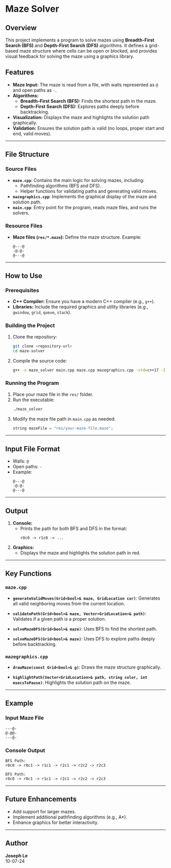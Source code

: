 # Maze Solver

## Overview

This project implements a program to solve mazes using **Breadth-First Search (BFS)** and **Depth-First Search (DFS)** algorithms. It defines a grid-based maze structure where cells can be open or blocked, and provides visual feedback for solving the maze using a graphics library.

## Features

- **Maze Input:** The maze is read from a file, with walls represented as `@` and open paths as `-`.
- **Algorithms:** 
  - **Breadth-First Search (BFS):** Finds the shortest path in the maze.
  - **Depth-First Search (DFS):** Explores paths deeply before backtracking.
- **Visualization:** Displays the maze and highlights the solution path graphically.
- **Validation:** Ensures the solution path is valid (no loops, proper start and end, valid moves).

---

## File Structure

### Source Files
- **`maze.cpp`**: Contains the main logic for solving mazes, including:
  - Pathfinding algorithms (BFS and DFS).
  - Helper functions for validating paths and generating valid moves.
- **`mazegraphics.cpp`**: Implements the graphical display of the maze and solution path.
- **`main.cpp`**: Entry point for the program, reads maze files, and runs the solvers.

### Resource Files
- **Maze files (`res/*.maze`):** Define the maze structure. Example:
  ```
  @---@
  -@-@-
  @---@
  ```

---

## How to Use

### Prerequisites

- **C++ Compiler:** Ensure you have a modern C++ compiler (e.g., `g++`).
- **Libraries:** Include the required graphics and utility libraries (e.g., `gwindow`, `grid`, `queue`, `stack`).

### Building the Project

1. Clone the repository:
   ```bash
   git clone <repository-url>
   cd maze-solver
   ```
2. Compile the source code:
   ```bash
   g++ -o maze_solver main.cpp maze.cpp mazegraphics.cpp -std=c++17 -I<path-to-headers>
   ```

### Running the Program

1. Place your maze file in the `res/` folder.
2. Run the executable:
   ```bash
   ./maze_solver
   ```
3. Modify the maze file path in `main.cpp` as needed:
   ```cpp
   string mazeFile = "res/your-maze-file.maze";
   ```

---

## Input File Format

- Walls: `@`
- Open paths: `-`
- Example:
  ```
  @---@
  -@-@-
  @---@
  ```

---

## Output

1. **Console:**
   - Prints the path for both BFS and DFS in the format:
     ```
     r0c0 -> r1c0 -> ...
     ```
2. **Graphics:**
   - Displays the maze and highlights the solution path in red.

---

## Key Functions

### `maze.cpp`

- **`generateValidMoves(Grid<bool>& maze, GridLocation cur)`**:
  Generates all valid neighboring moves from the current location.

- **`validatePath(Grid<bool>& maze, Vector<GridLocation>& path)`**:
  Validates if a given path is a proper solution.

- **`solveMazeBFS(Grid<bool>& maze)`**:
  Uses BFS to find the shortest path.

- **`solveMazeDFS(Grid<bool>& maze)`**:
  Uses DFS to explore paths deeply before backtracking.

### `mazegraphics.cpp`

- **`drawMaze(const Grid<bool>& g)`**:
  Draws the maze structure graphically.

- **`highlightPath(Vector<GridLocation>& path, string color, int msecsToPause)`**:
  Highlights the solution path on the maze.

---

## Example

### Input Maze File

```
---@-
@-@@-
---@-
```

### Console Output

```
BFS Path:
r0c0 -> r0c1 -> r1c1 -> r2c1 -> r2c2 -> r2c3

DFS Path:
r0c0 -> r0c1 -> r1c1 -> r2c1 -> r2c2 -> r2c3
```

---

## Future Enhancements

- Add support for larger mazes.
- Implement additional pathfinding algorithms (e.g., A*).
- Enhance graphics for better interactivity.

---

## Author

**Joseph Le**  
10-07-24

